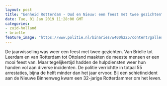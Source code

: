 ```yaml
---
layout: post
title: "Eenheid Rotterdam - Oud en Nieuw: een feest met twee gezichten"
date: Tue, 01 Jan 2019 11:28:00 GMT
categories: 
- zuid-holland 
- brielle 
feature_image: "https://www.politie.nl/binaries/w400h225/content/gallery/politie/nieuws/2018/december/07-rt/oud-en-nieuw-2018-2019-rotterdam.jpg"
---
```


De jaarwisseling was weer een feest met twee gezichten. Van Brielle tot Leerdam en van Rotterdam tot Ottoland maakten de meeste mensen er een mooi feest van. Maar tegelijkertijd hadden de hulpdiensten weer hun handen vol aan diverse incidenten. De politie verrichtte in totaal 55 arrestaties, bijna de helft minder dan het jaar ervoor. Bij een schietincident aan de Nieuwe Binnenweg kwam een 32-jarige Rotterdammer om het leven.
